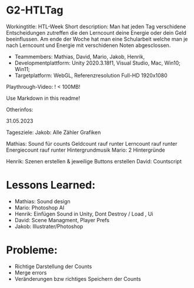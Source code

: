 # G2-HTLTag

Workingtitle: HTL-Week
Short description: Man hat jeden Tag verschidene Entscheidungen zutreffen die den Lerncount deine Energie oder dein Geld beeinflussen. 
Am ende der Woche hat man eine Schularbeit welche man je nach Lerncount und Energie mit verschidenen Noten abgesclossen.

+ Teammembers: Mathias, David, Mario, Jakob, Henrik,
+ Developmentplattform: Unity 2020.3.18f1, Visual Studio, Mac, Win10; Win11;
+ Targetplatform: WebGL, Referenzresolution Full-HD 1920x1080

Playthrough-Video: ! < 100MB!

Use Markdown in this readme!

Otherinfos: 

31.05.2023

Tagesziele:
  Jakob:
	  Alle Zähler Grafiken
	
  Mathias:
	  Sound für counts
		  Geldcount rauf runter
		  Lerncount rauf runter
		  Energiecount rauf runter
	  Hintergrundmusik
  Mario:
    2 Hintergründe

  Henrik:
 	  Szenen erstellen & jeweilige Buttons erstellen
  David:
	  Countscript

# Lessons Learned:
+ Mathias: Sound design
+ Mario: Photoshop AI
+ Henrik: Einfügen Sound in Unity, Dont Destroy / Load , Ui
+ David: Scene Managment, Player Prefs
+ Jakob: Illustrater/Photoshop

# Probleme:
+ Richtige Darstellung der Counts
+ Merge errors
+ Veränderungen bzw richtiges Speichern der Counts
